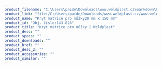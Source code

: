 ```yaml
---
product_filename: "C:\Users\paide\Downloads\www.weldplast.cz\markdown\kryt-matrice-pro-nuzky_pg=17.md"
product_link: "file:/C:/Users/paide/Downloads/www.weldplast.cz/www.weldplast.cz/kryt-matrice-pro-nuzky_pg=17"
product_name: "Kryt matrice pro nůžky20 mm x 150 mm"
product_id: "Obj. číslo:143.826"
product_title: "Kryt matrice pro nůžky | Weldplast"
product_desc: ""
product_specs: ""
product_downloads: ""
product_href: ""
product_desc_2: ""
product_accessories: ""
product_similar: ""
---
```

